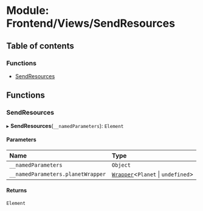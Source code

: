 # Module: Frontend/Views/SendResources

## Table of contents

### Functions

- [SendResources](Frontend_Views_SendResources.md#sendresources)

## Functions

### SendResources

▸ **SendResources**(`__namedParameters`): `Element`

#### Parameters

| Name                              | Type                                                                               |
| :-------------------------------- | :--------------------------------------------------------------------------------- |
| `__namedParameters`               | `Object`                                                                           |
| `__namedParameters.planetWrapper` | [`Wrapper`](../classes/Backend_Utils_Wrapper.Wrapper.md)<`Planet` \| `undefined`\> |

#### Returns

`Element`
